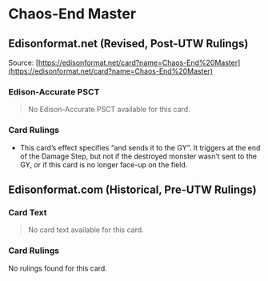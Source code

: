 # Chaos-End Master

## Edisonformat.net (Revised, Post-UTW Rulings)

Source: [https://edisonformat.net/card?name=Chaos-End%20Master](https://edisonformat.net/card?name=Chaos-End%20Master)

### Edison-Accurate PSCT

> No Edison-Accurate PSCT available for this card.

### Card Rulings

*   This card’s effect specifies “and sends it to the GY”. It triggers at the end of the Damage Step, but not if the destroyed monster wasn’t sent to the GY, or if this card is no longer face-up on the field.


## Edisonformat.com (Historical, Pre-UTW Rulings)

### Card Text

> No card text available for this card.

### Card Rulings

No rulings found for this card.


